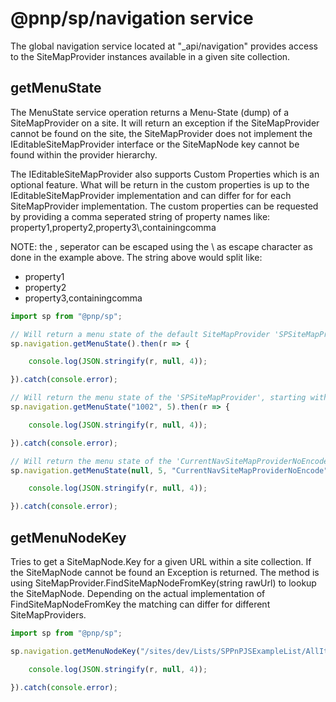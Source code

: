 # @pnp/sp/navigation service

The global navigation service located at "_api/navigation" provides access to the SiteMapProvider instances available in a given site collection.

## getMenuState

The MenuState service operation returns a Menu-State (dump) of a SiteMapProvider on a site. It will return an exception if the SiteMapProvider cannot be found on the site, the SiteMapProvider does not implement the IEditableSiteMapProvider interface or the SiteMapNode key cannot be found within the provider hierarchy.

The IEditableSiteMapProvider also supports Custom Properties which is an optional feature. What will be return in the custom properties is up to the IEditableSiteMapProvider implementation and can differ for for each SiteMapProvider implementation. The custom properties can be requested by providing a comma seperated string of property names like: property1,property2,property3\\,containingcomma

NOTE: the , seperator can be escaped using the \ as escape character as done in the example above. The string above would split like:
* property1
* property2
* property3,containingcomma

```TypeScript
import sp from "@pnp/sp";

// Will return a menu state of the default SiteMapProvider 'SPSiteMapProvider' where the dump starts a the RootNode (within the site) with a depth of 10 levels.
sp.navigation.getMenuState().then(r => {

    console.log(JSON.stringify(r, null, 4));

}).catch(console.error);

// Will return the menu state of the 'SPSiteMapProvider', starting with the node with the key '1002' with a depth of 5
sp.navigation.getMenuState("1002", 5).then(r => {

    console.log(JSON.stringify(r, null, 4));

}).catch(console.error);

// Will return the menu state of the 'CurrentNavSiteMapProviderNoEncode' from the root node of the provider with a depth of 5
sp.navigation.getMenuState(null, 5, "CurrentNavSiteMapProviderNoEncode").then(r => {

    console.log(JSON.stringify(r, null, 4));

}).catch(console.error);
```

## getMenuNodeKey

Tries to get a SiteMapNode.Key for a given URL within a site collection. If the SiteMapNode cannot be found an Exception is returned. The method is using SiteMapProvider.FindSiteMapNodeFromKey(string rawUrl) to lookup the SiteMapNode. Depending on the actual implementation of FindSiteMapNodeFromKey the matching can differ for different SiteMapProviders.

```TypeScript
import sp from "@pnp/sp";

sp.navigation.getMenuNodeKey("/sites/dev/Lists/SPPnPJSExampleList/AllItems.aspx").then(r => {

    console.log(JSON.stringify(r, null, 4));

}).catch(console.error);
```
